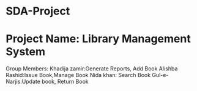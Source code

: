 # SDA-Project
# Project Name: Library Management System
Group Members:
Khadija zamir:Generate Reports, Add Book
Alishba Rashid:Issue Book,Manage Book
Nida khan: Search Book
Gul-e-Narjis:Update book, Return Book
